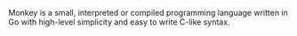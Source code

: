 Monkey is a small, interpreted or compiled programming language written in Go with high-level simplicity and easy to write C-like syntax.
